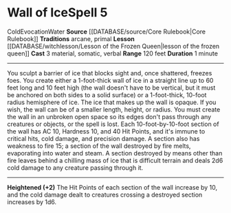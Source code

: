 ﻿---
actions: '[three-actions]'
component:
- Material
- Somatic
- Verbal
duration: 1 minute
element: Water
heighten: '+2'
heighten_level: 5, 7, 9
id: '364'
lesson: '[[DATABASE/witchlesson/Lesson of the Frozen Queen|Lesson of the Frozen Queen]]'
level: '5'
name: Wall of Ice
range: 120 feet
rarity: Common
school: Evocation
source: '[[DATABASE/source/Core Rulebook|Core Rulebook]]'
tradition:
- Arcane
- Primal
trait:
- '[[DATABASE/trait/Cold|Cold]]'
- '[[DATABASE/trait/Evocation|Evocation]]'
- '[[DATABASE/trait/Water|Water]]'
type: Spell

---
# Wall of Ice<span class="item-type">Spell 5</span>

<span class="item-trait">Cold</span><span class="item-trait">Evocation</span><span class="item-trait">Water</span>
**Source** [[DATABASE/source/Core Rulebook|Core Rulebook]] 
**Traditions** arcane, primal
**Lesson** [[DATABASE/witchlesson/Lesson of the Frozen Queen|lesson of the frozen queen]]
**Cast** <span class="action-icon">3</span> material, somatic, verbal
**Range** 120 feet
**Duration** 1 minute

---
You sculpt a barrier of ice that blocks sight and, once shattered, freezes foes. You create either a 1-foot-thick wall of ice in a straight line up to 60 feet long and 10 feet high (the wall doesn't have to be vertical, but it must be anchored on both sides to a solid surface) or a 1-foot-thick, 10-foot radius hemisphere of ice. The ice that makes up the wall is opaque. If you wish, the wall can be of a smaller length, height, or radius. You must create the wall in an unbroken open space so its edges don't pass through any creatures or objects, or the spell is lost.
 Each 10-foot-by-10-foot section of the wall has AC 10, Hardness 10, and 40 Hit Points, and it's immune to critical hits, cold damage, and precision damage. A section also has weakness to fire 15; a section of the wall destroyed by fire melts, evaporating into water and steam. A section destroyed by means other than fire leaves behind a chilling mass of ice that is difficult terrain and deals 2d6 cold damage to any creature passing through it.

---
**Heightened (+2)** The Hit Points of each section of the wall increase by 10, and the cold damage dealt to creatures crossing a destroyed section increases by 1d6.
